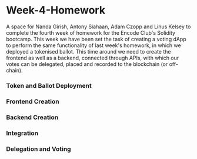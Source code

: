 # Week-4-Homework

A space for Nanda Girish, Antony Siahaan, Adam Czopp and Linus Kelsey to complete the fourth week of homework for the Encode Club's Solidity bootcamp. This week we have been set the task of creating a voting dApp to perform the same functionality of last week's homework, in which we deployed a tokenised ballot. This time around we need to create the frontend as well as a backend, connected through APIs, with which our votes can be delegated, placed and recorded to the blockchain (or off-chain).

### Token and Ballot Deployment

### Frontend Creation

### Backend Creation

### Integration

### Delegation and Voting